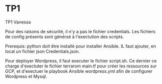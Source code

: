 # TP1
TP1 Vanessa

Pour des raisons de sécurité, il n'y a pas le fichier credentials.
Les fichiers de config présents sont générsé à l'exectution des scripts.

Prerequis: python doit être installé pour installer Ansible.
IL faut ajouter, en local un fichier json Credentials.json.

Pour deployer Wordpress, il faut executer le fichier script.sh.
Ce dernier ce charge d'exectuter le fichier terrarom main.tf pour créer les ressources sur GCP,
et d'exectuer le playbook Ansible wordpress.yml afin de configurer Wordpress et Mysql.
